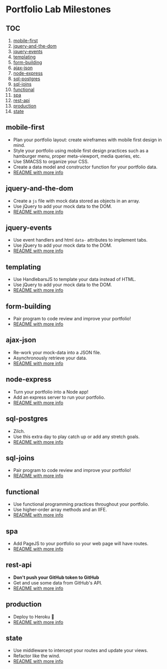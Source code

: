 # Portfolio Lab Milestones

## TOC
1. [mobile-first](#mobile-first)
1. [jquery-and-the-dom](#jquery-and-the-dom)
1. [jquery-events](#jquery-events)
1. [templating](#templating)
1. [form-building](#form-building)
1. [ajax-json](#ajax-json)
1. [node-express](#node-express)
1. [sql-postgres](#sql-postgres)
1. [sql-joins](#sql-joins)
1. [functional](#functional)
1. [spa](#spa)
1. [rest-api](#rest-api)
1. [production](#production)
1. [state](#state)



## mobile-first

- Plan your portfolio layout: create wireframes with mobile first design in mind. 
- Style your portfolio using mobile first design practices such as a hamburger menu, proper meta-viewport, media queries, etc.
- Use SMACSS to organize your CSS.
- Create a data model and constructor function for your portfolio data. 
- [README with more info](https://github.com/acl-301n-fall-2017/lab-01-mobile/blob/master/PORTFOLIO-ASSIGNMENT.md)


## jquery-and-the-dom

- Create a `js` file with mock data stored as objects in an array.
- Use jQuery to add your mock data to the DOM.
- [README with more info](https://github.com/acl-301n-fall-2017/lab-02-jquery/blob/master/PORTFOLIO-ASSIGNMENT.md)


## jquery-events

- Use event handlers and html `data-` attributes to implement tabs. 
- Use jQuery to add your mock data to the DOM.
- [README with more info](https://github.com/acl-301n-fall-2017/lab-03-jquery-and-events/blob/master/PORTFOLIO-ASSIGNMENT.md)


## templating

- Use HandlebarsJS to template your data instead of HTML. 
- Use jQuery to add your mock data to the DOM.
- [README with more info](https://github.com/acl-301n-fall-2017/lab-04-templates/blob/master/PORTFOLIO-ASSIGNMENT.md)


## form-building

- Pair program to code review and improve your portfolio!
- [README with more info](https://github.com/acl-301n-fall-2017/lab-05-form-building/blob/master/PORTFOLIO-ASSIGNMENT.md)


## ajax-json

- Re-work your mock-data into a JSON file.
- Asynchronously retrieve your data. 
- [README with more info](https://github.com/acl-301n-fall-2017/lab-06-ajax-json-wrrc/blob/master/PORTFOLIO-ASSIGNMENT.md)


## node-express

- Turn your portfolio into a Node app!
- Add an express server to run your portfolio.  
- [README with more info](https://github.com/acl-301n-fall-2017/lab-07-node-npm-express/blob/master/PORTFOLIO-ASSIGNMENT.md)


## sql-postgres

- Zilch.
- Use this extra day to play catch up or add any stretch goals.
- [README with more info](https://github.com/acl-301n-fall-2017/08-sql-intro-and-postgres/blob/master/PORTFOLIO-ASSIGNMENT.md)


## sql-joins

- Pair program to code review and improve your portfolio!
- [README with more info](https://github.com/acl-301n-fall-2017/09-sql-joins-relations/blob/master/PORTFOLIO-ASSIGNMENT.md)


## functional

- Use functional programming practices throughout your portfolio.
- Use higher-order array methods and an IIFE.
- [README with more info](https://github.com/acl-301n-fall-2017/10-functional-programming/blob/master/PORTFOLIO-ASSIGNMENT.md)


## spa

- Add PageJS to your portfolio so your web page will have routes.
- [README with more info](https://github.com/acl-301n-fall-2017/11-single-page-applications/blob/master/PORTFOLIO-ASSIGNMENT.md)


## rest-api

- **Don't push your GitHub token to GitHub**
- Get and use some data from GitHub's API.
- [README with more info](https://github.com/acl-301n-fall-2017/12-rest-and-github-api/blob/master/PORTFOLIO-ASSIGNMENT.md)


## production

- Deploy to Heroku 🎉
- [README with more info](https://github.com/acl-301n-fall-2017/13-production-deployment/blob/master/PORTFOLIO-ASSIGNMENT.md)


## state

- Use middleware to intercept your routes and update your views.
- Refactor like the wind.
- [README with more info](https://github.com/acl-301n-fall-2017/14-managing-state-and-middleware/blob/master/PORTFOLIO-ASSIGNMENT.md)